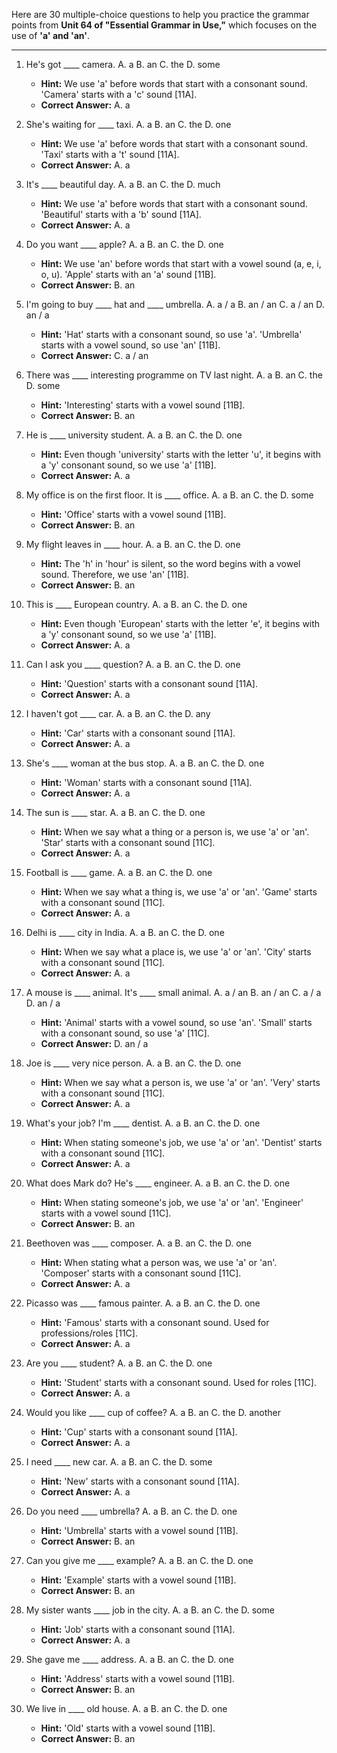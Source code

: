 Here are 30 multiple-choice questions to help you practice the grammar points from **Unit 64 of "Essential Grammar in Use,"** which focuses on the use of **'a' and 'an'**.

***

1.  He's got ____ camera.
    A. a B. an C. the D. some
    *   **Hint:** We use 'a' before words that start with a consonant sound. 'Camera' starts with a 'c' sound [11A].
    *   **Correct Answer:** A. a

2.  She's waiting for ____ taxi.
    A. a B. an C. the D. one
    *   **Hint:** We use 'a' before words that start with a consonant sound. 'Taxi' starts with a 't' sound [11A].
    *   **Correct Answer:** A. a

3.  It's ____ beautiful day.
    A. a B. an C. the D. much
    *   **Hint:** We use 'a' before words that start with a consonant sound. 'Beautiful' starts with a 'b' sound [11A].
    *   **Correct Answer:** A. a

4.  Do you want ____ apple?
    A. a B. an C. the D. one
    *   **Hint:** We use 'an' before words that start with a vowel sound (a, e, i, o, u). 'Apple' starts with an 'a' sound [11B].
    *   **Correct Answer:** B. an

5.  I'm going to buy ____ hat and ____ umbrella.
    A. a / a B. an / an C. a / an D. an / a
    *   **Hint:** 'Hat' starts with a consonant sound, so use 'a'. 'Umbrella' starts with a vowel sound, so use 'an' [11B].
    *   **Correct Answer:** C. a / an

6.  There was ____ interesting programme on TV last night.
    A. a B. an C. the D. some
    *   **Hint:** 'Interesting' starts with a vowel sound [11B].
    *   **Correct Answer:** B. an

7.  He is ____ university student.
    A. a B. an C. the D. one
    *   **Hint:** Even though 'university' starts with the letter 'u', it begins with a 'y' consonant sound, so we use 'a' [11B].
    *   **Correct Answer:** A. a

8.  My office is on the first floor. It is ____ office.
    A. a B. an C. the D. some
    *   **Hint:** 'Office' starts with a vowel sound [11B].
    *   **Correct Answer:** B. an

9.  My flight leaves in ____ hour.
    A. a B. an C. the D. one
    *   **Hint:** The 'h' in 'hour' is silent, so the word begins with a vowel sound. Therefore, we use 'an' [11B].
    *   **Correct Answer:** B. an

10. This is ____ European country.
    A. a B. an C. the D. one
    *   **Hint:** Even though 'European' starts with the letter 'e', it begins with a 'y' consonant sound, so we use 'a' [11B].
    *   **Correct Answer:** A. a

11. Can I ask you ____ question?
    A. a B. an C. the D. one
    *   **Hint:** 'Question' starts with a consonant sound [11A].
    *   **Correct Answer:** A. a

12. I haven't got ____ car.
    A. a B. an C. the D. any
    *   **Hint:** 'Car' starts with a consonant sound [11A].
    *   **Correct Answer:** A. a

13. She's ____ woman at the bus stop.
    A. a B. an C. the D. one
    *   **Hint:** 'Woman' starts with a consonant sound [11A].
    *   **Correct Answer:** A. a

14. The sun is ____ star.
    A. a B. an C. the D. one
    *   **Hint:** When we say what a thing or a person is, we use 'a' or 'an'. 'Star' starts with a consonant sound [11C].
    *   **Correct Answer:** A. a

15. Football is ____ game.
    A. a B. an C. the D. one
    *   **Hint:** When we say what a thing is, we use 'a' or 'an'. 'Game' starts with a consonant sound [11C].
    *   **Correct Answer:** A. a

16. Delhi is ____ city in India.
    A. a B. an C. the D. one
    *   **Hint:** When we say what a place is, we use 'a' or 'an'. 'City' starts with a consonant sound [11C].
    *   **Correct Answer:** A. a

17. A mouse is ____ animal. It's ____ small animal.
    A. a / an B. an / an C. a / a D. an / a
    *   **Hint:** 'Animal' starts with a vowel sound, so use 'an'. 'Small' starts with a consonant sound, so use 'a' [11C].
    *   **Correct Answer:** D. an / a

18. Joe is ____ very nice person.
    A. a B. an C. the D. one
    *   **Hint:** When we say what a person is, we use 'a' or 'an'. 'Very' starts with a consonant sound [11C].
    *   **Correct Answer:** A. a

19. What's your job? I'm ____ dentist.
    A. a B. an C. the D. one
    *   **Hint:** When stating someone's job, we use 'a' or 'an'. 'Dentist' starts with a consonant sound [11C].
    *   **Correct Answer:** A. a

20. What does Mark do? He's ____ engineer.
    A. a B. an C. the D. one
    *   **Hint:** When stating someone's job, we use 'a' or 'an'. 'Engineer' starts with a vowel sound [11C].
    *   **Correct Answer:** B. an

21. Beethoven was ____ composer.
    A. a B. an C. the D. one
    *   **Hint:** When stating what a person was, we use 'a' or 'an'. 'Composer' starts with a consonant sound [11C].
    *   **Correct Answer:** A. a

22. Picasso was ____ famous painter.
    A. a B. an C. the D. one
    *   **Hint:** 'Famous' starts with a consonant sound. Used for professions/roles [11C].
    *   **Correct Answer:** A. a

23. Are you ____ student?
    A. a B. an C. the D. one
    *   **Hint:** 'Student' starts with a consonant sound. Used for roles [11C].
    *   **Correct Answer:** A. a

24. Would you like ____ cup of coffee?
    A. a B. an C. the D. another
    *   **Hint:** 'Cup' starts with a consonant sound [11A].
    *   **Correct Answer:** A. a

25. I need ____ new car.
    A. a B. an C. the D. some
    *   **Hint:** 'New' starts with a consonant sound [11A].
    *   **Correct Answer:** A. a

26. Do you need ____ umbrella?
    A. a B. an C. the D. one
    *   **Hint:** 'Umbrella' starts with a vowel sound [11B].
    *   **Correct Answer:** B. an

27. Can you give me ____ example?
    A. a B. an C. the D. one
    *   **Hint:** 'Example' starts with a vowel sound [11B].
    *   **Correct Answer:** B. an

28. My sister wants ____ job in the city.
    A. a B. an C. the D. some
    *   **Hint:** 'Job' starts with a consonant sound [11A].
    *   **Correct Answer:** A. a

29. She gave me ____ address.
    A. a B. an C. the D. one
    *   **Hint:** 'Address' starts with a vowel sound [11B].
    *   **Correct Answer:** B. an

30. We live in ____ old house.
    A. a B. an C. the D. one
    *   **Hint:** 'Old' starts with a vowel sound [11B].
    *   **Correct Answer:** B. an